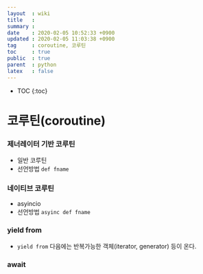```yaml
---
layout  : wiki
title   : 
summary : 
date    : 2020-02-05 10:52:33 +0900
updated : 2020-02-05 11:03:38 +0900
tag     : coroutine, 코루틴
toc     : true
public  : true
parent  : python
latex   : false
---
```

* TOC
{:toc}

# 코루틴(coroutine)
 
### 제너레이터 기반 코루틴
* 일반 코루틴
* 선언방법
`def fname`

### 네이티브 코루틴
* asyincio
* 선언방법
`asyinc def fname`

### yield from
* `yield from` 다음에는 반복가능한 객체(iterator, generator) 등이 온다.

### await
